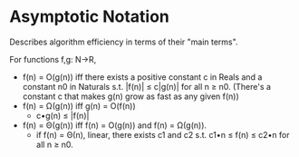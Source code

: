 # Asymptotic Notation
Describes algorithm efficiency in terms of their "main terms".

For functions f,g: N->R,
- f(n) = O(g(n)) iff there exists a positive constant c in Reals and a constant n0 in Naturals s.t. |f(n)| ≤ c|g(n)| for all n ≥ n0. (There's a constant c that makes g(n) grow as fast as any given f(n))
- f(n) = Ω(g(n)) iff g(n) = O(f(n))
  - c•g(n) ≤ |f(n)|
- f(n) = Θ(g(n)) iff f(n) = O(g(n)) and f(n) = Ω(g(n)). 
  - if f(n) = Θ(n), linear, there exists c1 and c2 s.t. c1•n ≤ f(n) ≤ c2•n for all n ≥ n0.
